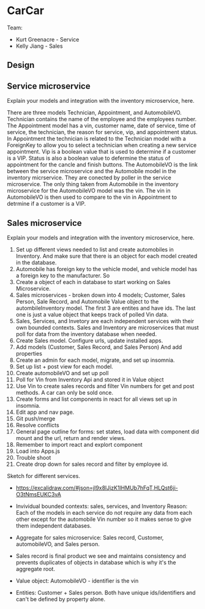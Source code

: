 # CarCar

Team:

* Kurt Greenacre - Service
* Kelly Jiang - Sales

## Design


## Service microservice

Explain your models and integration with the inventory
microservice, here.

There are three models Technician, Appointment, and AutomobileVO. Technician contains the name of the employee and the employees number. 
The Appointment model has a vin, customer name, date of service, time of service, the technician, the reason for service, vip, and appointment status. In Appointment the technician is related to the Technician model with a ForeignKey to allow you to select a technician when creating a new service appointment. Vip is a boolean value that is used to determine if a customer is a VIP. Status is also a boolean value to defermine the status of appointment for the cancle and finish buttons.
The AutomobileVO is the link between the service microservice and the Automobile model in the inventory micrservice. They are conected by poller in the service microservice. The only thing taken from Automobile in the inventory microservice for the AutomobileVO model was the vin. The vin in AutomobileVO is then used to compare to the vin in Appointment to detrmine if a customer is a VIP.

## Sales microservice

Explain your models and integration with the inventory
microservice, here.



1. Set up different views needed to list and create automobiles in Inventory. And make sure that there is an object for each model created in the database. 
2. Automobile has foreign key to the vehicle model, and vehicle model has a foreign key to the manufacturer. So 
3. Create a object of each in database to start working on Sales Microservice.
4. Sales microservices - broken down into 4 models; Customer, Sales Person, Sale Record, and Automobile Value object to the autombileInventory model. The first 3 are entites and have ids. The last one is just a value object that keeps track of polled Vin data.  
5. Sales, Services, and Invetory are each independent services with their own bounded contexts. Sales and Inventory are microservices that must poll for data from the inventory database when needed.  
6. Create Sales model. Configure urls, update installed apps. 
7. Add models (Customer, Sales Record, and Sales Person) And add properties
8. Create an admin for each model, migrate, and set up insomnia. 
9. Set up list + post view for each model. 
10. Create automobileVO and set up poll
11. Poll for Vin from Inventory Api and stored it in Value object 
12. Use Vin to create sales records and filter Vin numbers for get and post methods. A car can only be sold once. 
13. Create forms and list components in react for all views set up in insomnia.
14. Edit app and nav page. 
15. Git push/merge 
16. Resolve conflicts
17. General page outline for forms: set states, load data with component did mount and the url, return and render views.
18. Remember to import react and explort component
19. Load into Apps.js
20. Trouble shoot
21. Create drop down for sales record and filter by employee id. 

Sketch  for different services. 
- https://excalidraw.com/#json=jI9x8lJjzK1lHMUb7hFqT,HLQst6ji-O3tNmsEUKC3vA

- Invividual bounded contexts: sales, services, and Inventory 
Reason: Each of the models in each service do not require any data from each other except for the automobile Vin number so it makes sense to give them independent databases. 

- Aggregate for sales microservice: Sales record, Customer, automobileVO, and Sales person. 
- Sales record is final product we see and maintains consistency and prevents duplicates of objects in database which is why it's the aggregate root.  
- Value object: AutomobileVO - identifier is the vin 
- Entities: Customer + Sales person. Both have unique ids/identifiers and can't be defined by property alone. 




